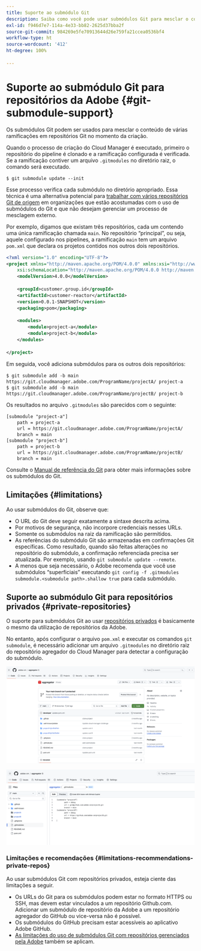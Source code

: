 ```yaml
---
title: Suporte ao submódulo Git
description: Saiba como você pode usar submódulos Git para mesclar o conteúdo de várias ramificações em repositórios Git no momento da criação.
exl-id: f946d7e7-114a-4e33-bb82-2625d37bba2f
source-git-commit: 984269e5fe70913644d26e759fa21ccea0536bf4
workflow-type: ht
source-wordcount: '412'
ht-degree: 100%

---
```


# Suporte ao submódulo Git para repositórios da Adobe {#git-submodule-support}

Os submódulos Git podem ser usados para mesclar o conteúdo de várias ramificações em repositórios Git no momento da criação.

Quando o processo de criação do Cloud Manager é executado, primeiro o repositório do pipeline é clonado e a ramificação configurada é verificada. Se a ramificação contiver um arquivo `.gitmodules` no diretório raiz, o comando será executado.

```
$ git submodule update --init
```

Esse processo verifica cada submódulo no diretório apropriado. Essa técnica é uma alternativa potencial para [trabalhar com vários repositórios Git de origem](/help/managing-code/multiple-git-repos.md) em organizações que estão acostumadas com o uso de submódulos do Git e que não desejam gerenciar um processo de mesclagem externo.

Por exemplo, digamos que existam três repositórios, cada um contendo uma única ramificação chamada `main`. No repositório “principal”, ou seja, aquele configurado nos pipelines, a ramificação `main` tem um arquivo `pom.xml` que declara os projetos contidos nos outros dois repositórios.

```xml
<?xml version="1.0" encoding="UTF-8"?>
<project xmlns="http://maven.apache.org/POM/4.0.0" xmlns:xsi="http://www.w3.org/2001/XMLSchema-instance"
    xsi:schemaLocation="http://maven.apache.org/POM/4.0.0 http://maven.apache.org/maven-v4_0_0.xsd">
    <modelVersion>4.0.0</modelVersion>
   
    <groupId>customer.group.id</groupId>
    <artifactId>customer-reactor</artifactId>
    <version>0.0.1-SNAPSHOT</version>
    <packaging>pom</packaging>
   
    <modules>
        <module>project-a</module>
        <module>project-b</module>
    </modules>
   
</project>
```

Em seguida, você adiciona submódulos para os outros dois repositórios:

```shell
$ git submodule add -b main https://git.cloudmanager.adobe.com/ProgramName/projectA/ project-a
$ git submodule add -b main https://git.cloudmanager.adobe.com/ProgramName/projectB/ project-b
```

Os resultados no arquivo `.gitmodules` são parecidos com o seguinte:

```text
[submodule "project-a"]
    path = project-a
    url = https://git.cloudmanager.adobe.com/ProgramName/projectA/
    branch = main
[submodule "project-b"]
    path = project-b
    url = https://git.cloudmanager.adobe.com/ProgramName/projectB/
    branch = main
```

Consulte o [Manual de referência do Git](https://git-scm.com/book/en/v2/Git-Tools-Submodules) para obter mais informações sobre os submódulos do Git.

## Limitações {#limitations}

Ao usar submódulos do Git, observe que:

* O URL do Git deve seguir exatamente a sintaxe descrita acima.
* Por motivos de segurança, não incorpore credenciais nesses URLs.
* Somente os submódulos na raiz da ramificação são permitidos.
* As referências do submódulo Git são armazenadas em confirmações Git específicas. Como resultado, quando são feitas alterações no repositório do submódulo, a confirmação referenciada precisa ser atualizada. Por exemplo, usando `git submodule update --remote`.
* A menos que seja necessário, o Adobe recomenda que você use submódulos “superficiais” executando `git config -f .gitmodules submodule.<submodule path>.shallow true` para cada submódulo.


## Suporte ao submódulo Git para repositórios privados {#private-repositories}

O suporte para submódulos Git ao usar [repositórios privados](private-repositories.md) é basicamente o mesmo da utilização de repositórios da Adobe.

No entanto, após configurar o arquivo `pom.xml` e executar os comandos `git submodule`, é necessário adicionar um arquivo `.gitmodules` no diretório raiz do repositório agregador do Cloud Manager para detectar a configuração do submódulo.

![arquivo .gitmodules](assets/gitmodules.png)

![Agregador](assets/aggregator.png)

### Limitações e recomendações {#limitations-recommendations-private-repos}

Ao usar submódulos Git com repositórios privados, esteja ciente das limitações a seguir.

* Os URLs do Git para os submódulos podem estar no formato HTTPS ou SSH, mas devem estar vinculados a um repositório Github.com. Adicionar um submódulo de repositório da Adobe a um repositório agregador do GitHub ou vice-versa não é possível.
* Os submódulos do GitHub precisam estar acessíveis ao aplicativo Adobe GitHub.
* [As limitações do uso de submódulos Git com repositórios gerenciados pela Adobe](#limitations-recommendations) também se aplicam.
